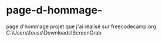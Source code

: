 # page-d-hommage-
page d'hommage projet que j'ai réalisé sur freecodecamp.org 
C:\Users\fouss\Downloads\ScreenGrab
